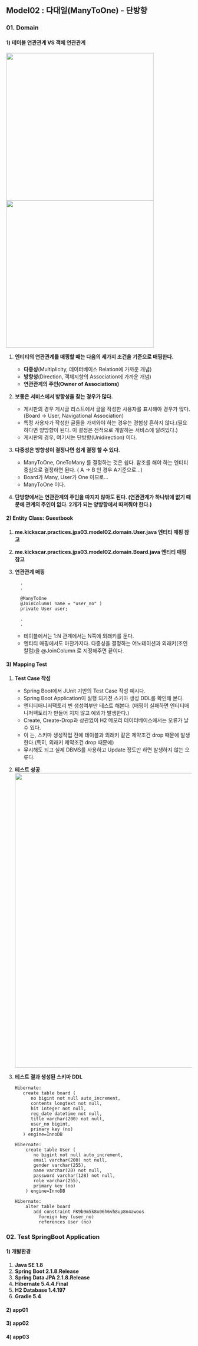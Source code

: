 ## Model02 : 다대일(ManyToOne) - 단방향


### 01. Domain

#### 1) 테이블 연관관계 VS 객체 연관관계

   <img src="http://assets.kickscar.me:8080/markdown/jpa-practices/32001.png" width="400px" />
   <br>
   <img src="http://assets.kickscar.me:8080/markdown/jpa-practices/32002.png" width="400px" />
   <br>
   
   1. __엔티티의 연관관계를 매핑할 때는 다음의 세가지 조건을 기준으로 매핑한다.__
      + **다중성**(Multiplicity, 데이터베이스 Relation에 가까운 개념)  
      + **방향성**(Direction, 객체지향의 Association에 가까운 개념)  
      + **연관관계의 주인(Owner of Associations)**  
   
   2. __보통은 서비스에서 방향성을 찾는 경우가 많다.__
      + 게시판의 경우 게시글 리스트에서 글을 작성한 사용자를 표시해야 경우가 많다. (Board -> User, Navigational Association)  
      + 특정 사용자가 작성한 글들을 가져와야 하는 경우는 경험상 흔하지 않다.(필요하다면 양방향이 된다. 이 결정은 전적으로 개발하는 서비스에 달려있다.)  
      + 게시판의 경우, 여기서는 단방향(Unidirection) 이다.  
   
   3. __다중성은 방향성이 결정나면 쉽게 결정 할 수 있다.__
      + ManyToOne, OneToMany 를 결정하는 것은 쉽다. 참조를 해야 하는 엔티티 중심으로 결정하면 된다. ( A -> B 인 경우 A기준으로...)  
      + Board가 Many, User가 One 이므로...  
      + ManyToOne 이다.  
   
   4. __단방향에서는 연관관계의 주인을 따지지 않아도 된다. (연관관계가 하나밖에 없기 때문에 관계의 주인이 없다. 2개가 되는 양방향에서 따져줘야 한다.)__


#### 2) Entity Class: Guestbook
  1. __me.kickscar.practices.jpa03.model02.domain.User.java 엔티티 매핑 참고__
  2. __me.kickscar.practices.jpa03.model02.domain.Board.java 엔티티 매핑 참고__
  3. __연관관계 매핑__
  
     ```
       .
       .
     
       @ManyToOne
       @JoinColumn( name = "user_no" )
       private User user;
     
       .
       .    
     ```
     + 테이블에서는 1:N 관계에서는 N쪽에 외래키를 둔다.
     + 엔티티 매핑에서도 마찬가지다. 다중성을 결정하는 어노테이션과 외래키(조인칼럼)을 @JoinColumn 로 지정해주면 끝이다.

#### 3) Mapping Test
  1. __Test Case 작성__
     + Spring Boot에서 JUnit 기반의 Test Case 작성 예시다.
     + Spring Boot Application이 실행 되기전 스키마 생성 DDL를 확인해 본다.
     + 엔티티매니저팩토리 빈 생성여부만 테스트 해본다. (매핑이 실패하면 엔티티매니저팩토리가 만들어 지지 않고 예외가 발생한다.)
     + Create, Create-Drop과 상관없이 H2 메모리 데이터베이스에서는 오류가 날 수 있다.
     + 이 는, 스키마 생성작업 전에 테이블과 외래키 같은 제약조건 drop 때문에 발생한다.(특히, 외래키 제약조건 drop 때문에)
     + 무시해도 되고 실제 DBMS를 사용하고 Update 정도만 하면 발생하지 않는 오류다.
  
  2. __테스트 성공__     
    <img src="http://assets.kickscar.me:8080/markdown/jpa-practices/32003.png" width="800px" />
    <br>
 
  3. __테스트 결과 생성된 스키마 DDL__

     ```
     Hibernate: 
        create table board (
           no bigint not null auto_increment,
           contents longtext not null,
           hit integer not null,
           reg_date datetime not null,
           title varchar(200) not null,
           user_no bigint,
           primary key (no)
        ) engine=InnoDB

     Hibernate: 
         create table User (
            no bigint not null auto_increment,
            email varchar(200) not null,
            gender varchar(255),
            name varchar(20) not null,
            password varchar(128) not null,
            role varchar(255),
            primary key (no)
         ) engine=InnoDB

     Hibernate: 
         alter table board 
            add constraint FK9b9m5k8x06h6vh8up8n4awoos 
              foreign key (user_no) 
              references User (no)        
     ```



### 02. Test SpringBoot Application

#### 1) 개발환경
  1. __Java SE 1.8__  
  2. __Spring Boot 2.1.8.Release__   
  3. __Spring Data JPA 2.1.8.Release__   
  4. __Hibernate 5.4.4.Final__  
  5. __H2 Database 1.4.197__  
  6. __Gradle 5.4__   

#### 2) app01

#### 3) app02

#### 4) app03


